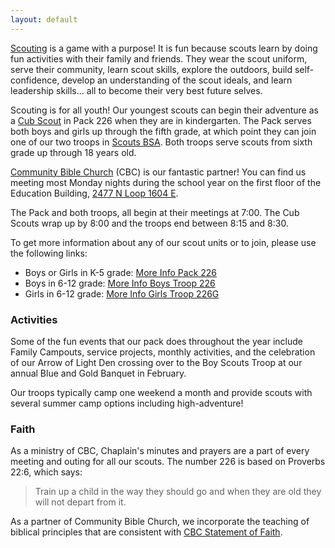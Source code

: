 ```yaml
---
layout: default
---
```


[Scouting] is a game with a purpose! It is fun because scouts learn by doing fun
activities with their family and friends. They wear the scout uniform, serve
their community, learn scout skills, explore the outdoors, build
self-confidence, develop an understanding of the scout ideals, and learn
leadership skills... all to become their very best future selves.

Scouting is for all youth! Our youngest scouts can begin their adventure as a
[Cub Scout] in Pack 226 when they are in kindergarten. The Pack serves both boys
and girls up through the fifth grade, at which point they can join one of our
two troops in [Scouts BSA]. Both troops serve scouts from sixth grade up through
18 years old.

[Community Bible Church] (CBC) is our fantastic partner! You can find us meeting
most Monday nights during the school year on the first floor of the Education
Building, [2477 N Loop 1604 E].

The Pack and both troops, all begin at their meetings at 7:00. The Cub Scouts
wrap up by 8:00 and the troops end between 8:15 and 8:30.

To get more information about any of our scout units or to join, please use the
following links:

* Boys or Girls in K-5 grade: [More Info Pack 226]
* Boys in 6-12 grade: [More Info Boys Troop 226]
* Girls in 6-12 grade: [More Info Girls Troop 226G]

### Activities

Some of the fun events that our pack does throughout the year include Family
Campouts, service projects, monthly activities, and the celebration of our Arrow
of Light Den crossing over to the Boy Scouts Troop at our annual Blue and Gold
Banquet in February.

Our troops typically camp one weekend a month and provide scouts with several
summer camp options including high-adventure!

### Faith

As a ministry of CBC, Chaplain's minutes and prayers are a part of every meeting
and outing for all our scouts. The number 226 is based on Proverbs 22:6, which
says:

> Train up a child in the way they should go and when they are old they will not depart from it.

As a partner of Community Bible Church, we incorporate the teaching of biblical
principles that are consistent with [CBC Statement of Faith].

[Scouting]: https://www.scouting.org/
[Cub Scout]: https://www.scouting.org/programs/cub-scouts/
[Scouts BSA]: https://www.scouting.org/programs/scouts-bsa/
[Community Bible Church]: https://www.communitybible.com/
[2477 N Loop 1604 E]: https://goo.gl/maps/445cix8PCb4HMVE39
[More Info Pack 226]: https://my.scouting.org/more-info/be8829c1-56ba-4c79-8e3a-b76fe9b1767f&beascout=true
[More Info Boys Troop 226]: https://my.scouting.org/more-info/7c1a8d7d-ea26-43af-ad28-c919cb9de895&beascout=true
[More Info Girls Troop 226G]: https://my.scouting.org/more-info/3431e610-a3b6-40ba-aa07-7faf664e8319&beascout=true
[CBC Statement of Faith]: https://www.communitybible.com/what-we-believe/
